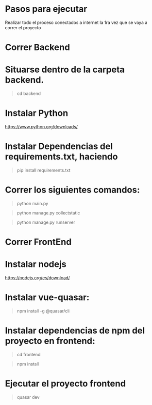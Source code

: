# Pasos para ejecutar

Realizar todo el proceso conectados a internet la 1ra vez que se vaya a correr el proyecto

# Correr Backend
# Situarse dentro de la carpeta backend.
>cd backend
# Instalar Python
https://www.python.org/downloads/
# Instalar Dependencias del requirements.txt, haciendo 
>pip install requirements.txt
# Correr los siguientes comandos:
>python main.py

>python manage.py collectstatic

>python manage.py runserver

# Correr FrontEnd
# Instalar nodejs
https://nodejs.org/es/download/
# Instalar vue-quasar:
>npm install -g @quasar/cli

# Instalar dependencias de npm del proyecto en frontend:
>cd frontend

>npm install

# Ejecutar el proyecto frontend
>quasar dev

